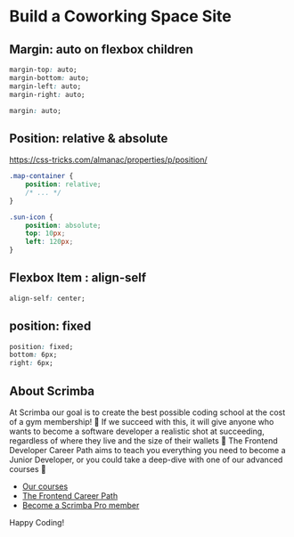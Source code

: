 # Build a Coworking Space Site

## Margin: auto on flexbox children
```css
margin-top: auto;
margin-bottom: auto;
margin-left: auto;
margin-right: auto;

margin: auto;
```

## Position: relative & absolute
https://css-tricks.com/almanac/properties/p/position/
```css
.map-container {
    position: relative;
	/* ... */
}

.sun-icon {
    position: absolute;
    top: 10px;
    left: 120px;
}
```

## Flexbox Item : align-self

```css
align-self: center;
```

## position: fixed

```css
position: fixed;
bottom: 6px;
right: 6px;
```

## About Scrimba

At Scrimba our goal is to create the best possible coding school at the cost of a gym membership! 💜
If we succeed with this, it will give anyone who wants to become a software developer a realistic shot at succeeding, regardless of where they live and the size of their wallets 🎉
The Frontend Developer Career Path aims to teach you everything you need to become a Junior Developer, or you could take a deep-dive with one of our advanced courses 🚀

- [Our courses](https://scrimba.com/allcourses)
- [The Frontend Career Path](https://scrimba.com/learn/frontend)
- [Become a Scrimba Pro member](https://scrimba.com/pricing)

Happy Coding!